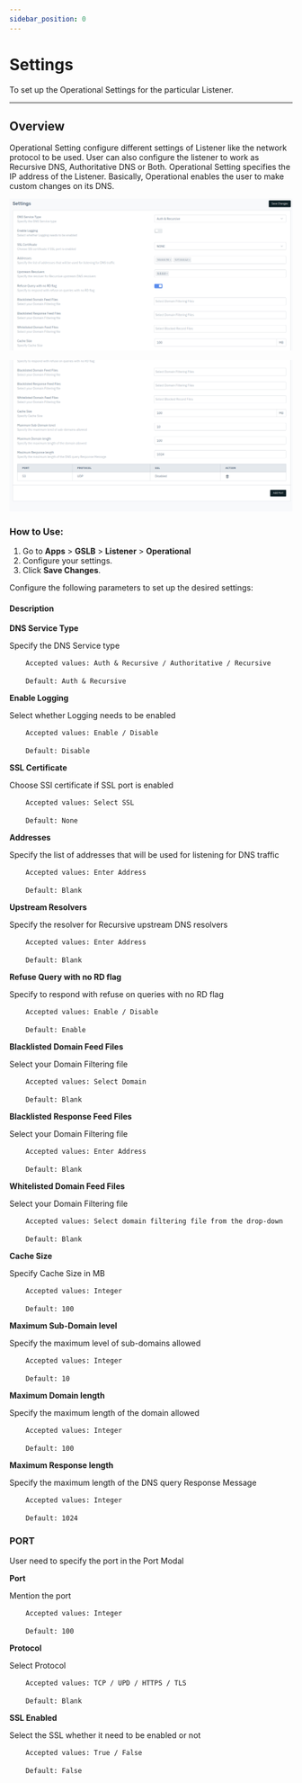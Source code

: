 ```yaml
---
sidebar_position: 0
---
```


# Settings

To set up the Operational Settings for the particular Listener.

---

## Overview

Operational Setting configure different settings of Listener like the network protocol to be used. User can also configure the listener to work as Recursive DNS, Authoritative DNS or Both. Operational Setting specifies the IP address of the Listener. Basically, Operational enables the user to make custom changes on its DNS.

![operational](/img/gslb/v8/gslb-settings.png)

![operational](/img/gslb/v8/gslb-settings-2.png)

### How to Use:
1. Go to  **Apps** > **GSLB** > **Listener** > **Operational**
2. Configure your settings.
3. Click **Save Changes**.

Configure the following parameters to set up the desired settings:

#### Description

**DNS Service Type**    

Specify the DNS Service type

```
    Accepted values: Auth & Recursive / Authoritative / Recursive

    Default: Auth & Recursive
```


**Enable Logging**  

Select whether Logging needs to be enabled 

```
    Accepted values: Enable / Disable

    Default: Disable
```


**SSL Certificate**  

Choose SSl certificate if SSL port is enabled  

```
    Accepted values: Select SSL

    Default: None 
```


**Addresses**  

Specify the list of addresses that will be used for listening for DNS traffic

```
    Accepted values: Enter Address

    Default: Blank
```


**Upstream Resolvers**  

Specify the resolver for Recursive upstream DNS resolvers

```
    Accepted values: Enter Address

    Default: Blank 
```


**Refuse Query with no RD flag**  

Specify to respond with refuse on queries with no RD flag 

```
    Accepted values: Enable / Disable

    Default: Enable
```


**Blacklisted Domain Feed Files**  

Select your Domain Filtering file

```
    Accepted values: Select Domain

    Default: Blank
```


**Blacklisted Response Feed Files**  

Select your Domain Filtering file

```
    Accepted values: Enter Address

    Default: Blank 
```


**Whitelisted Domain Feed Files**  

Select your Domain Filtering file

```
    Accepted values: Select domain filtering file from the drop-down

    Default: Blank
```


**Cache Size**  

Specify Cache Size in MB

```
    Accepted values: Integer

    Default: 100
```

**Maximum Sub-Domain level**  

Specify the maximum level of sub-domains allowed

```
    Accepted values: Integer

    Default: 10 
```


**Maximum Domain length**  

Specify the maximum length of the domain allowed

```
    Accepted values: Integer

    Default: 100
```


**Maximum Response length**  

Specify the maximum length of the DNS query Response Message


```
    Accepted values: Integer

    Default: 1024
```


### PORT

User need to specify the port in the Port Modal



**Port**  

Mention the port

```
    Accepted values: Integer

    Default: 100
```


**Protocol**  

Select Protocol

```
    Accepted values: TCP / UPD / HTTPS / TLS

    Default: Blank
```


**SSL Enabled**  

Select the SSL whether it need to be enabled or not

```
    Accepted values: True / False

    Default: False
```

